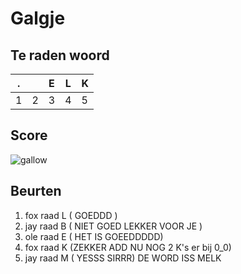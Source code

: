 # Galgje

## Te raden woord

|.||E|L|K|
|-|-|-|-|-|
|1|2|3|4|5|

## Score
![gallow](./images/5.png)

## Beurten
1. fox raad L ( GOEDDD )
2. jay raad B ( NIET GOED LEKKER VOOR JE )
3. ole raad E ( HET IS GOEEDDDDD)
4. fox raad K (ZEKKER ADD NU NOG 2 K's er bij 0_0)
5. jay raad M ( YESSS SIRRR)
DE WORD ISS MELK
